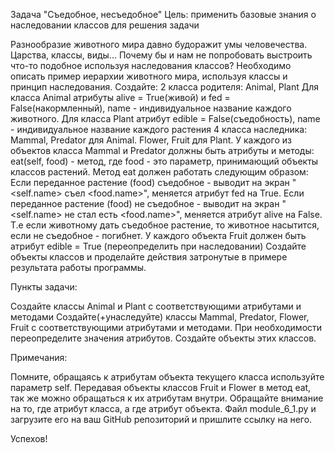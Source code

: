 Задача "Съедобное, несъедобное"
Цель: применить базовые знания о наследовании классов для решения задачи

Разнообразие животного мира давно будоражит умы человечества. Царства, классы, виды... Почему бы и нам не попробовать выстроить что-то подобное используя наследования классов?
Необходимо описать пример иерархии животного мира, используя классы и принцип наследования.
Создайте:
2 класса родителя: Animal, Plant
Для класса Animal атрибуты alive = True(живой) и fed = False(накормленный), name - индивидуальное название каждого животного.
Для класса Plant атрибут edible = False(съедобность), name - индивидуальное название каждого растения
4 класса наследника:
Mammal, Predator для Animal.
Flower, Fruit для Plant.
У каждого из объектов класса Mammal и Predator должны быть атрибуты и методы:
eat(self, food) - метод, где food - это параметр, принимающий объекты классов растений.
Метод eat должен работать следующим образом:
Если переданное растение (food) съедобное - выводит на экран "<self.name> съел <food.name>", меняется атрибут fed на True.
Если переданное растение (food) не съедобное - выводит на экран "<self.name> не стал есть <food.name>", меняется атрибут alive на False.
Т.е если животному дать съедобное растение, то животное насытится, если не съедобное - погибнет.
У каждого объекта Fruit должен быть атрибут edible = True (переопределить при наследовании)
Создайте объекты классов и проделайте действия затронутые в примере результата работы программы.

Пункты задачи:

Создайте классы Animal и Plant с соответствующими атрибутами и методами
Создайте(+унаследуйте) классы Mammal, Predator, Flower, Fruit с соответствующими атрибутами и методами. При необходимости переопределите значения атрибутов.
Создайте объекты этих классов.

Примечания:

Помните, обращаясь к атрибутам объекта текущего класса используйте параметр self.
Передавая объекты классов Fruit и Flower в метод eat, так же можно обращаться к их атрибутам внутри.
Обращайте внимание на то, где атрибут класса, а где атрибут объекта.
Файл module_6_1.py и загрузите его на ваш GitHub репозиторий и пришлите ссылку на него.



Успехов!
